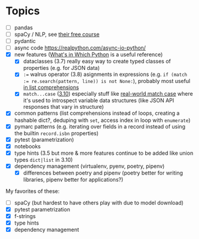 # Topics

- [ ] pandas
- [ ] spaCy / NLP, see [their free course](https://course.spacy.io/en/)
- [ ] pydantic
- [ ] async code https://realpython.com/async-io-python/
- [x] new features ([What's in Which Python](https://nedbatchelder.com/text/which-py.html) is a useful reference)
  - [x] dataclasses (3.7) really easy way to create typed classes of properties (e.g. for JSON data)
  - [x] `:=` walrus operator (3.8) asignments in expressions (e.g. `if (match := re.search(pattern, line)) is not None:`), probably most useful [in list comprehensions](https://realpython.com/python-walrus-operator/#list-comprehensions)
  - [x] `match...case` ([3.10](https://peps.python.org/pep-0622/)) especially stuff like [real-world match case](https://nedbatchelder.com/blog/202312/realworld_matchcase.html) where it's used to introspect variable data structures (like JSON API responses that vary in structure)
- [x] common patterns (list comprehensions instead of loops, creating a hashable dict?, deduping with `set`, access index in loop with `enumerate`)
- [x] pymarc patterns  (e.g. iterating over fields in a record instead of using the builtin `record.isbn` properties)
- [x] pytest (parametrization)
- [x] notebooks
- [x] type hints (3.5 but more & more features continue to be added like union types `dict|list` in 3.10)
- [x] dependency management (virtualenv, pyenv, poetry, pipenv)
  - [x] differences between poetry and pipenv (poetry better for writing libraries, pipenv better for applications?)

My favorites of these:

- [ ] spaCy (but hardest to have others play with due to model download)
- [x] pytest parametrization
- [x] f-strings
- [x] type hints
- [x] dependency management
